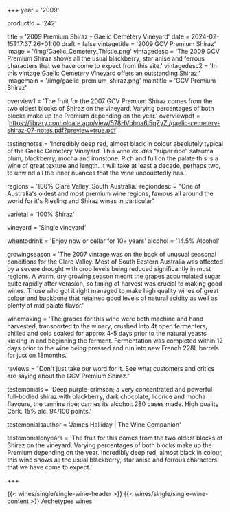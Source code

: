 
+++
year = '2009'

productId = '242'


title = '2009 Premium Shiraz - Gaelic Cemetery Vineyard'
date = 2024-02-15T17:37:26+01:00
draft = false
vintagetitle = '2009 GCV Premium Shiraz'
image = '/img/Gaelic_Cemetery_Thistle.png'
vintagedesc = 'The 2009 GCV Premium Shiraz shows all the usual blackberry, star anise and ferrous characters that we have come to expect from this site.'
vintagedesc2 = 'In this vintage Gaelic Cemetery Vineyard offers an outstanding Shiraz.'
imagemain = '/img/gaelic_premium_shiraz.png'
maintitle = 'GCV Premium Shiraz'


overview1 = 'The fruit for the 2007 GCV Premium Shiraz comes from the two oldest blocks of Shiraz on the vineyard. Varying percentages of both blocks make up the Premium depending on the year.'
overviewpdf = 'https://library.conholdate.app/view/578HVoboa6I5qZyZl/gaelic-cemetery-shiraz-07-notes.pdf?preview=true.pdf'

tastingnotes = 'Incredibly deep red, almost black in colour absolutely typical of the Gaelic Cemetery Vineyard. This wine exudes “super ripe” satsuma plum, blackberry, mocha and ironstone. Rich and full on the palate this is a wine of great texture and length. It will take at least a decade, perhaps two, to unwind all the inner nuances that the wine undoubtedly has.'

regions = '100% Clare Valley, South Australia.'
regiondesc = "One of Australia's oldest and most premium wine regions, famous all around the world for it's Riesling and Shiraz wines in particular"

varietal = '100% Shiraz'

vineyard = 'Single vineyard'

whentodrink = 'Enjoy now or cellar for 10+ years'
alcohol = '14.5% Alcohol'


growingseason = 'The 2007 vintage was on the back of unusual seasonal conditions for the Clare Valley. Most of South Eastern Australia was affected by a severe drought with crop levels being reduced significantly in most regions. A warm, dry growing season meant the grapes accumulated sugar quite rapidly after verasion, so timing of harvest was crucial to making good wines. Those who got it right managed to make high quality wines of great colour and backbone that retained good levels of natural acidity as well as plenty of mid palate flavor.'

winemaking = 'The grapes for this wine were both machine and hand harvested, transported to the winery, crushed into 4t open fermenters, chilled and cold soaked for approx 4-5 days prior to the natural yeasts kicking in and beginning the ferment. Fermentation was completed within 12 days prior to the wine being pressed and run into new French 228L barrels for just on 18months.'

reviews = "Don't just take our word for it. See what customers and critics are saying about the GCV Premium Shiraz."

testemonials = 'Deep purple-crimson; a very concentrated and powerful full-bodied shiraz with blackberry, dark chocolate, licorice and mocha flavours, the tannins ripe; carries its alcohol: 280 cases made. High quality Cork. 15% alc. 94/100 points.'

testemonialsauthor = 'James Halliday | The Wine Companion'

testemonialonyears = 'The fruit for this comes from the two oldest blocks of Shiraz on the vineyard. Varying percentages of both blocks make up the Premium depending on the year. Incredibly deep red, almost black in colour, this wine shows all the usual blackberry, star anise and ferrous characters that we have come to expect.'

+++

{{< wines/single/single-wine-header >}} 
{{< wines/single/single-wine-content >}} 
Archetypes wines







